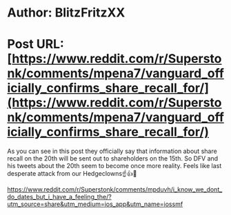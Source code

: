 # Author: BlitzFritzXX
# Post URL: [https://www.reddit.com/r/Superstonk/comments/mpena7/vanguard_officially_confirms_share_recall_for/](https://www.reddit.com/r/Superstonk/comments/mpena7/vanguard_officially_confirms_share_recall_for/)


As you can see in this post they officially say that information about share recall on the 20th will be sent out to shareholders on the 15th. So DFV and his tweets  about the 20th seem to become once more reality. Feels like last desperate attack from our Hedgeclowns☝️👍🦍

https://www.reddit.com/r/Superstonk/comments/mpduvh/i_know_we_dont_do_dates_but_i_have_a_feeling_the/?utm_source=share&utm_medium=ios_app&utm_name=iossmf